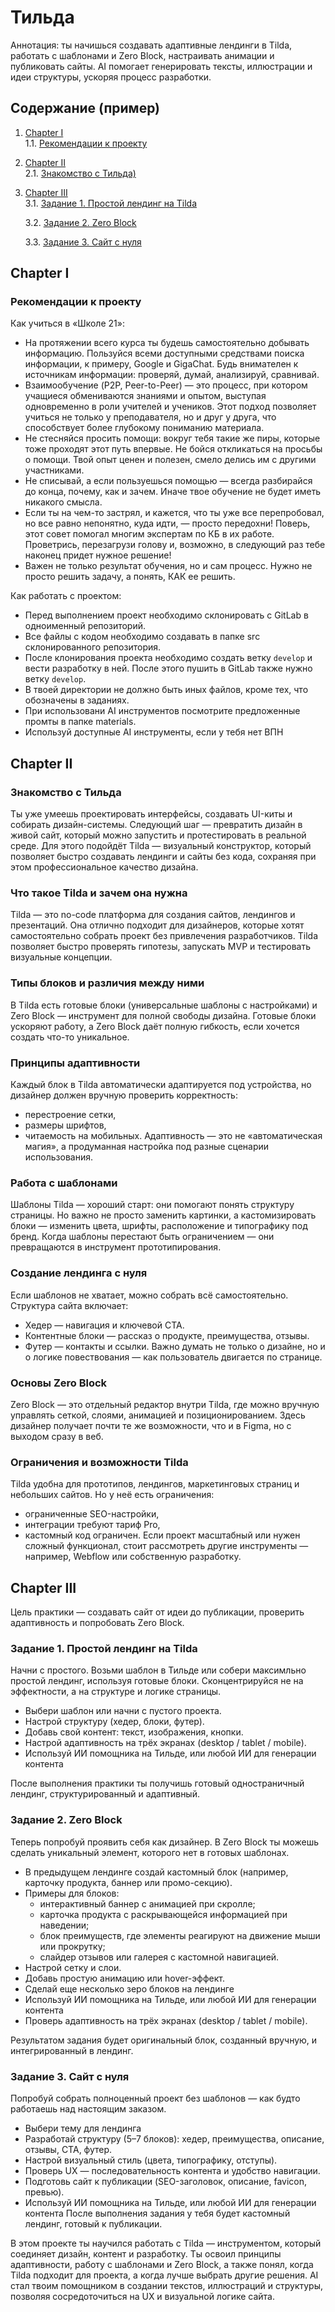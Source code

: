 # Тильда
Аннотация: ты начишься создавать адаптивные лендинги в Tilda, работать с шаблонами и Zero Block, настраивать анимации и публиковать сайты. AI помогает генерировать тексты, иллюстрации и идеи структуры, ускоряя процесс разработки.

## Содержание (пример)
1. [Chapter I](#chapter-i) \
   1.1. [Рекомендации к проекту](#рекомендации-к-проекту)
2. [Chapter II](#chapter-ii) \
   2.1. [Знакомство с Тильда)](#информация)
3. [Chapter III](#chapter-iii) \
   3.1. [Задание 1. Простой лендинг на Tilda](#задание-1.-название)  
   
   3.2. [Задание 2. Zero Block](#задание-2.-название)   
   
   3.3. [Задание 3. Сайт с нуля](#задание-3.-название)
   
   
   
## Chapter I
### Рекомендации к проекту
Как учиться в «Школе 21»:  
- На протяжении всего курса ты будешь самостоятельно добывать информацию. Пользуйся всеми доступными средствами поиска информации, к примеру, Google и GigaChat. Будь внимателен к источникам информации: проверяй, думай, анализируй, сравнивай. 
- Взаимообучение (P2P, Peer-to-Peer) — это процесс, при котором учащиеся обмениваются знаниями и опытом, выступая одновременно в роли учителей и учеников. Этот подход позволяет учиться не только у преподавателя, но и друг у друга, что способствует более глубокому пониманию материала.
- Не стесняйся просить помощи: вокруг тебя такие же пиры, которые тоже проходят этот путь впервые. Не бойся откликаться на просьбы о помощи. Твой опыт ценен и полезен, смело делись им с другими участниками. 
- Не списывай, а если пользуешься помощью — всегда разбирайся до конца, почему, как и зачем. Иначе твое обучение не будет иметь никакого смысла. 
- Если ты на чем-то застрял, и кажется, что ты уже все перепробовал, но все равно непонятно, куда идти, — просто передохни! Поверь, этот совет помогал многим экспертам по КБ в их работе. Проветрись, перезагрузи голову и, возможно, в следующий раз тебе наконец придет нужное решение!
- Важен не только результат обучения, но и сам процесс. Нужно не просто решить задачу, а понять, КАК ее решить.

Как работать с проектом: 
- Перед выполнением проект необходимо склонировать с GitLab в одноименный репозиторий.
- Все файлы с кодом необходимо создавать в папке src склонированного репозитория.
- После клонирования проекта необходимо создать ветку `develop` и вести разработку в ней. После этого пушить в GitLab также нужно ветку `develop`.
- В твоей директории не должно быть иных файлов, кроме тех, что обозначены в заданиях.
- При использовани AI инструментов посмотрите предложенные промты в папке materials.
- Используй доступные AI инструменты, если у тебя нет ВПН

## Chapter II
### Знакомство с Тильда 
Ты уже умеешь проектировать интерфейсы, создавать UI-киты и собирать дизайн-системы. Следующий шаг — превратить дизайн в живой сайт, который можно запустить и протестировать в реальной среде.
Для этого подойдёт Tilda — визуальный конструктор, который позволяет быстро создавать лендинги и сайты без кода, сохраняя при этом профессиональное качество дизайна.

### Что такое Tilda и зачем она нужна
Tilda — это no-code платформа для создания сайтов, лендингов и презентаций. Она отлично подходит для дизайнеров, которые хотят самостоятельно собрать проект без привлечения разработчиков.
Tilda позволяет быстро проверять гипотезы, запускать MVP и тестировать визуальные концепции.

### Типы блоков и различия между ними
В Tilda есть готовые блоки (универсальные шаблоны с настройками) и Zero Block — инструмент для полной свободы дизайна.
Готовые блоки ускоряют работу, а Zero Block даёт полную гибкость, если хочется создать что-то уникальное.

### Принципы адаптивности
Каждый блок в Tilda автоматически адаптируется под устройства, но дизайнер должен вручную проверить корректность:
- перестроение сетки,
- размеры шрифтов,
- читаемость на мобильных.
Адаптивность — это не «автоматическая магия», а продуманная настройка под разные сценарии использования.

### Работа с шаблонами
Шаблоны Tilda — хороший старт: они помогают понять структуру страницы. Но важно не просто заменить картинки, а кастомизировать блоки — изменить цвета, шрифты, расположение и типографику под бренд.
Когда шаблоны перестают быть ограничением — они превращаются в инструмент прототипирования.

### Создание лендинга с нуля
Если шаблонов не хватает, можно собрать всё самостоятельно.
Структура сайта включает:
- Хедер — навигация и ключевой CTA.
- Контентные блоки — рассказ о продукте, преимущества, отзывы.
- Футер — контакты и ссылки.
Важно думать не только о дизайне, но и о логике повествования — как пользователь двигается по странице.

### Основы Zero Block
Zero Block — это отдельный редактор внутри Tilda, где можно вручную управлять сеткой, слоями, анимацией и позиционированием.
Здесь дизайнер получает почти те же возможности, что и в Figma, но с выходом сразу в веб.

### Ограничения и возможности Tilda
Tilda удобна для прототипов, лендингов, маркетинговых страниц и небольших сайтов.
Но у неё есть ограничения:
- ограниченные SEO-настройки,
- интеграции требуют тариф Pro,
- кастомный код ограничен.
Если проект масштабный или нужен сложный функционал, стоит рассмотреть другие инструменты — например, Webflow или собственную разработку.

## Chapter III
Цель практики — создавать сайт от идеи до публикации, проверить адаптивность и попробовать Zero Block.

### Задание 1. Простой лендинг на Tilda 
Начни с простого. Возьми шаблон в Тильде или собери максимльно простой лендинг, используя готовые блоки. 
Сконцентрируйся не на эффектности, а на структуре и логике страницы.
- Выбери шаблон или начни с пустого проекта.
- Настрой структуру (хедер, блоки, футер).
- Добавь свой контент: текст, изображения, кнопки.
- Настрой адаптивность на трёх экранах (desktop / tablet / mobile).
- Используй ИИ помощника на Тильде, или любой ИИ для генерации контента

После выполнения практики ты получишь готовый одностраничный лендинг, структурированный и адаптивный.

### Задание 2. Zero Block
Теперь попробуй проявить себя как дизайнер. В Zero Block ты можешь сделать уникальный элемент, которого нет в готовых шаблонах.
- В предыдущем лендинге создай кастомный блок (например, карточку продукта, баннер или промо-секцию).
- Примеры для блоков:
  - интерактивный баннер с анимацией при скролле;
  - карточка продукта с раскрывающейся информацией при наведении;
  - блок преимуществ, где элементы реагируют на движение мыши или прокрутку;
  - слайдер отзывов или галерея с кастомной навигацией.
- Настрой сетку и слои.
- Добавь простую анимацию или hover-эффект.
- Сделай еще несколько зеро блоков на лендинге
- Используй ИИ помощника на Тильде, или любой ИИ для генерации контента
- Проверь адаптивность на трёх экранах (desktop / tablet / mobile).
  
Результатом задания будет оригинальный блок, созданный вручную, и интегрированный в лендинг.

### Задание 3. Сайт с нуля
Попробуй собрать полноценный проект без шаблонов — как будто работаешь над настоящим заказом.
- Выбери тему для лендинга
- Разработай структуру (5–7 блоков): хедер, преимущества, описание, отзывы, CTA, футер.
- Настрой визуальный стиль (цвета, типографику, отступы).
- Проверь UX — последовательность контента и удобство навигации.
- Подготовь сайт к публикации (SEO-заголовок, описание, favicon, превью).
- Используй ИИ помощника на Тильде, или любой ИИ для генерации контента
После выполнения задания у тебя будет кастомный лендинг, готовый к публикации.

В этом проекте ты научился работать с Tilda — инструментом, который соединяет дизайн, контент и разработку. Ты освоил принципы адаптивности, работу с шаблонами и Zero Block, а также понял, когда Tilda подходит для проекта, а когда лучше выбрать другие решения.
AI стал твоим помощником в создании текстов, иллюстраций и структуры, позволяя сосредоточиться на UX и визуальной логике сайта.

